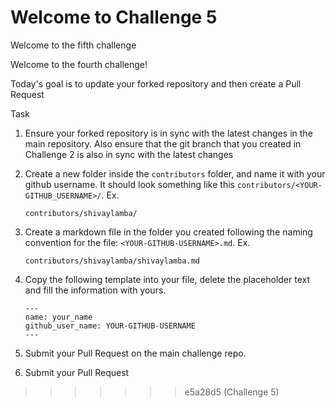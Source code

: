 # Welcome to Challenge 5

Welcome to the fifth challenge

Welcome to the fourth challenge!

Today's goal is to update your forked repository and then create a Pull Request

Task

1. Ensure your forked repository is in sync with the latest changes in the main repository. Also ensure that the git branch that you created in Challenge 2 is also in sync with the latest changes
2. Create a new folder inside the `contributors` folder, and name it with your github username. It should look something like this `contributors/<YOUR-GITHUB_USERNAME>/`. Ex.

    ```text
    contributors/shivaylamba/
    ```

3. Create a markdown file in the folder you created following the naming convention for the file: `<YOUR-GITHUB-USERNAME>.md`. Ex.

    ```text
    contributors/shivaylamba/shivaylamba.md
    ```

4. Copy the following template into your file, delete the placeholder text and fill the information with yours.

    ```text
    ---
    name: your_name
    github_user_name: YOUR-GITHUB-USERNAME
    ---
    ```

5. Submit your Pull Request on the main challenge repo.

6. Submit your Pull Request

>>>>>>> e5a28d5 (Challenge 5)
